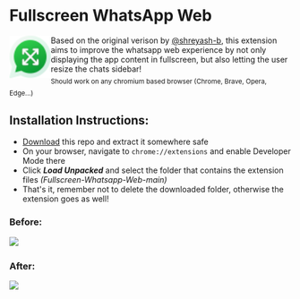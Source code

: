 # Fullscreen WhatsApp Web

<img src="icon.png" align="left" width="74"/>
Based on the original verison by <a href="https://github.com/shreyash-b">@shreyash-b</a>, this extension aims to improve the whatsapp 
web experience by not only displaying the app content in fullscreen, but also letting the user resize the chats sidebar!<br/>
<sub>Should work on any chromium based browser (Chrome, Brave, Opera, Edge...)</sub>
<br clear="left"/>

## Installation Instructions:
- [Download](https://codeload.github.com/kardchcode/Fullscreen-Whatsapp-Web/zip/refs/heads/main) this repo and extract it somewhere safe
- On your browser, navigate to ```chrome://extensions``` and enable Developer Mode there
- Click ***Load Unpacked*** and select the folder that contains the extension files *(Fullscreen-Whatsapp-Web-main)*
- That's it, remember not to delete the downloaded folder, otherwise the extension goes as well!

### Before:
<img src="https://github.com/shreyash-b/whatsapp-web-fullscreen/blob/main/images/before.png" width="600">

### After:
<img src="https://github.com/shreyash-b/whatsapp-web-fullscreen/blob/main/images/after.png" width="600">
